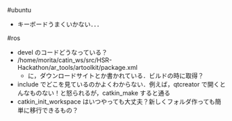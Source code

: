 #ubuntu
- キーボードうまくいかない．．．

#ros
- devel のコードどうなっている？
- /home/morita/catin_ws/src/HSR-Hackathon/ar_tools/artoolkit/package.xml
  - に，ダウンロードサイトとか書かれている．ビルドの時に取得？
- include でどこを見ているのかよくわからない．例えば，qtcreator で開くとんなものない！と怒られるが，catkin_make すると通る
- catkin_init_workspace はいつやっても大丈夫？新しくフォルダ作っても簡単に移行できるもの？

